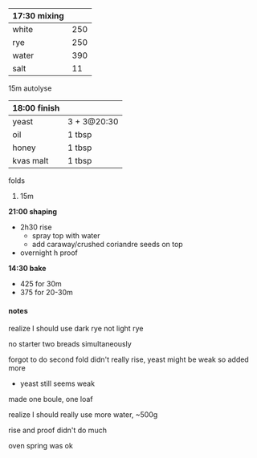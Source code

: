 
|17:30 mixing | |
| ----------- |:----|
| white       | 250 |
| rye         | 250 |
| water       | 390 |
| salt        |  11 |

15m autolyse

|18:00 finish | |
| ----------- |:----|
| yeast       |   3 + 3@20:30 |
| oil         | 1 tbsp |
| honey       | 1 tbsp |
| kvas malt   | 1 tbsp |


folds
1. 15m

**21:00 shaping** 
- 2h30 rise
    - spray top with water
    - add caraway/crushed coriandre seeds on top
- overnight h proof

**14:30 bake**
- 425 for 30m
- 375 for 20-30m

#### notes

realize I should use dark rye not light rye

no starter
two breads simultaneously

forgot to do second fold
didn't really rise, yeast might be weak so added more
- yeast still seems weak

made one boule, one loaf

realize I should really use more water, ~500g

rise and proof didn't do much

oven spring was ok
